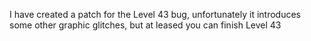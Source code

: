 
I have created a patch for the Level 43 bug, unfortunately it introduces some other graphic glitches, 
but at leased you can finish Level 43
